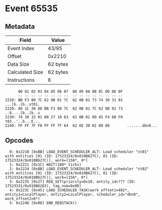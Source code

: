 # Event 65535

## Metadata

| Field           | Value    |
|-----------------|----------|
| Event Index     | 43/95    |
| Offset          | 0x2210   |
| Data Size       | 62 bytes |
| Calculated Size | 62 bytes |
| Instructions    | 6        |

```
      00 01 02 03 04 05 06 07  08 09 0A 0B 0C 0D 0E 0F
      -- -- -- -- -- -- -- --  -- -- -- -- -- -- -- --
2210: BB F3 80 7C 62 0B 01 7C  62 0B 01 73 74 30 31 01  ...|b..|b..st01.
2220: 80 1C 38 80 BB F3 80 7C  62 0B 01 7C 62 0B 01 73  ..8....|b..|b..s
2230: 74 30 32 01 80 27 10 83  62 0B 01 0D 45 F4 80 F0  t02..'..b...E...
2240: FF FF 7F F0 FF FF 7F 64  62 6E 30 01 80 00        .......dbn0...  
```

## Opcodes

```
  0: 0x2210 [0xBB] LOAD_EVENT_SCHEDULER_ALT: Load scheduler "st01" with entities [01 (ID: 17523324/0x010B627C), 01 (ID: 17523324/0x010B627C)], work=[156*, 0*]
  1: 0x2221 [0x1C] WAIT(180* ticks)
  2: 0x2224 [0xBB] LOAD_EVENT_SCHEDULER_ALT: Load scheduler "st02" with entities [01 (ID: 17523324/0x010B627C), 01 (ID: 17523324/0x010B627C)], work=[156*, 0*]
  3: 0x2235 [0x27] REQ_SET(priority=0x10, entity_id=??? (ID: 17523331/0x010B6283), tag_num=0x0D)
  4: 0x223C [0x45] LOAD_SCHEDULED_TASK(work_offset1=482*, entity1=LocalPlayer, entity2=LocalPlayer, scheduler_id="dbn0", work_offset2=0*)
  5: 0x224D [0x00] END_REQSTACK()
```
